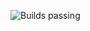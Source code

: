 ![Builds passing](https://github.com/Roaring-Robotics-2704/FRC2025/actions/workflows/build.yml/badge.svg)
